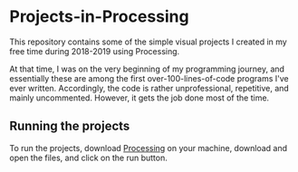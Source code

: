 # Projects-in-Processing
This repository contains some of the simple visual projects I created in my free time during 2018-2019 using Processing.

At that time, I was on the very beginning of my programming journey, and essentially these are among the first over-100-lines-of-code programs I've ever written. Accordingly, the code is rather unprofessional, repetitive, and mainly uncommented. However, it gets the job done most of the time.

## Running the projects

To run the projects, download [Processing](https://processing.org/) on your machine, download and open the files, and click on the run button.

